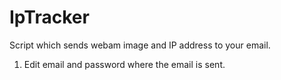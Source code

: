 # IpTracker

Script which sends webam image and IP address to your email.

1. Edit email and password where the email is sent.
